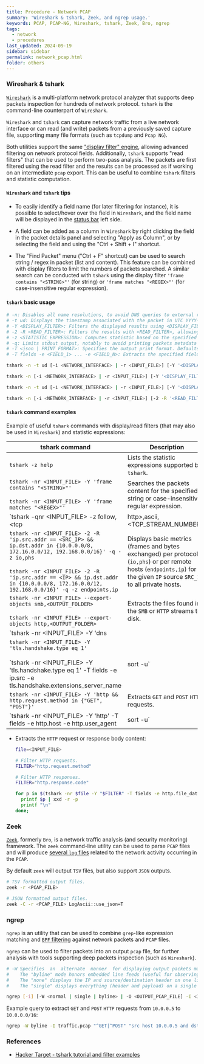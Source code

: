 ```yaml
---
title: Procedure - Network PCAP
summary: 'Wireshark & tshark, Zeek, and ngrep usage.'
keywords: PCAP, PCAP-NG, Wireshark, tshark, Zeek, Bro, ngrep
tags:
  - network
  - procedures
last_updated: 2024-09-19
sidebar: sidebar
permalink: network_pcap.html
folder: others
---
```


### Wireshark & tshark

[`Wireshark`](https://www.wireshark.org/) is a multi-platform network protocol
analyzer that supports deep packets inspection for hundreds of network
protocol. `tshark` is the command-line counterpart of `Wireshark`.

`Wireshark` and `tshark` can capture network traffic from a live network
interface or can read (and write) packets from a previously saved capture
file, supporting many file formats (such as `tcpdump` and `Pcap NG`).

Both utilities support the same
["display filter" engine](https://www.wireshark.org/docs/man-pages/wireshark-filter.html),
allowing advanced filtering on network protocol fields. Additionally, `tshark`
supports "read filters" that can be used to perform two-pass analysis. The
packets are first filtered using the read filter and the results can be
processed as if working on an intermediate `pcap` export. This can be useful to
combine `tshark` filters and statistic computation.   

#### `Wireshark` and `tshark` tips

  - To easily identify a field name (for later filtering for instance), it is
    possible to select/hover over the field in `Wireshark`, and the field
    name will be displayed in the
    [status bar](https://www.wireshark.org/docs/wsug_html_chunked/ChUseStatusbarSection.html)
    left side.

  - A field can be added as a column in `Wireshark` by right clicking the field
    in the packet details panel and selecting "Apply as Column", or by
    selecting the field and using the "Ctrl + Shift + I" shortcut.

  - The "Find Packet" menu ("Ctrl + F" shortcut) can be used to search string /
    regex in packet (list and content). This feature can be combined with
    display filters to limit the numbers of packets searched. A similar search
    can be conducted with `tshark` using the display filter
    `'frame contains "<STRING>"'` (for string) or `'frame matches "<REGEX>"'`
    (for case-insensitive regular expression).

#### `tshark` basic usage

```bash
# -n: Disables all name resolutions, to avoid DNS queries to external resolvers.
# -t ud: Displays the timestamp associated with the packet in UTC YYYY-MM-DD hh:mm:ss.SSSSSSSSS.
# -Y <DISPLAY_FILTER>: Filters the displayed results using <DISPLAY_FILTER> ("display filter").
# -2 -R <READ_FILTER>: Filters the results with <READ_FILTER>, allowing for 2 pass analysis.
# -z <STATISTIC_EXPRESSION>: Computes statistic based on the specified expression.
# -q: Limits stdout output, notably to avoid printing packets metadata for statistics (-z).
# -T <json | PRINT_FORMAT>: Specifies the output print format. Defaults to "text".
# -T fields -e <FIELD_1> ... -e <FIELD_N>: Extracts the specified fields.

tshark -n -t ud [-i <NETWORK_INTERFACE> | -r <INPUT_FILE>] [-Y '<DISPLAY_FILTER>'] [-T <json | PRINT_FORMAT>]

tshark -n [-i <NETWORK_INTERFACE> | -r <INPUT_FILE>] [-Y '<DISPLAY_FILTER>'] -w <OUTPUT_PCAP_FILE>

tshark -n -t ud [-i <NETWORK_INTERFACE> | -r <INPUT_FILE>] [-Y '<DISPLAY_FILTER>'] -T fields -e <FIELD_1> -e <FIELD_N>

tshark -n [-i <NETWORK_INTERFACE> | -r <INPUT_FILE>] [-2 -R '<READ_FILTER>'] -q -z <STATISTIC_EXPRESSION>
```

#### `tshark` command examples

Example of useful `tshark` commands with display/read filters (that may also
be used in `Wireshark`) and statistic expressions:

| tshark command | Description |
|----------------|-------------|
| `tshark -z help` | Lists the statistic expressions supported by `tshark`. |
| `tshark -nr <INPUT_FILE> -Y 'frame contains "<STRING>"'` <br><br> `tshark -nr <INPUT_FILE> -Y 'frame matches "<REGEX>"'` | Searches the packets content for the specified string or case-insensitive regular expression. |
| `tshark -qnr <INPUT_FILE> -z follow,<tcp | http>,ascii,<TCP_STREAM_NUMBER>` | Follows the specified `TCP` or `HTTP` stream, printing its content. |
| `tshark -nr <INPUT_FILE> -2 -R 'ip.src.addr == <SRC_IP> && ip.dst.addr in {10.0.0.0/8, 172.16.0.0/12, 192.168.0.0/16}' -q -z io,phs` <br><br> `tshark -nr <INPUT_FILE> -2 -R 'ip.src.addr == <IP> && ip.dst.addr in {10.0.0.0/8, 172.16.0.0/12, 192.168.0.0/16}' -q -z endpoints,ip` | Displays basic metrics (frames and bytes exchanged) per protocol (`io,phs`) or per remote hosts (`endpoints,ip`) for the given `IP` source `SRC_IP` to all private hosts. |
| `tshark -nr <INPUT_FILE> --export-objects smb,<OUTPUT_FOLDER>` <br><br> `tshark -nr <INPUT_FILE> --export-objects http,<OUTPUT_FOLDER>` | Extracts the files found in the `SMB` or `HTTP` streams to disk. |
| `tshark -nr <INPUT_FILE> -Y 'dns || udp.dstport == 53 || tcp.dstport == 53' -T fields -e ip.src -e dns.qry.name | sort -u` | Extracts `DNS` queries made per host. |
| `tshark -nr <INPUT_FILE> -Y 'tls.handshake.type eq 1'` <br><br> `tshark -nr <INPUT_FILE> -Y 'tls.handshake.type eq 1' -T fields -e ip.src -e tls.handshake.extensions_server_name | sort -u` | Lists/extracts the `TLS` `Client Hello` requests, that may contain [`Server Name Indication` (`SNI`)](https://www.cloudflare.com/learning/ssl/what-is-sni/) referencing the requested domain. <br><br> `Client Hello` requests can be listed or the `SNI` specified extracted per host. |
| `tshark -nr <INPUT_FILE> -Y 'http && http.request.method in {"GET", "POST"}'` | Extracts `GET` and `POST` `HTTP` requests. |
| `tshark -nr <INPUT_FILE> -Y 'http' -T fields -e http.host -e http.user_agent | sort -u` | Extracts the `User-Agents` (uniquely) used in `HTTP` requests per host. |

  - Extracts the `HTTP` request or response body content:

    ```bash
    file=<INPUT_FILE>

    # Filter HTTP requests.
    FILTER="http.request.method"

    # Filter HTTP responses.
    FILTER="http.response.code"

    for p in $(tshark -nr $file -Y "$FILTER" -T fields -e http.file_data); do
      printf $p | xxd -r -p
      printf "\n"
    done;
    ```

### Zeek

[`Zeek`](https://github.com/zeek/zeek), formerly `Bro`, is a network traffic
analysis (and security monitoring) framework. The `zeek` command-line utility
can be used to parse `PCAP` files and will produce
[several `log` files](https://docs.zeek.org/en/current/log-formats.html#working-with-log-files)
related to the network activity occurring in the `PCAP`.

By default `zeek` will output `TSV` files, but also support `JSON` outputs.

```bash
# TSV formatted output files.
zeek -r <PCAP_FILE>

# JSON formatted output files.
zeek -C -r <PCAP_FILE> LogAscii::use_json=T
```

### ngrep

`ngrep` is an utility that can be used to combine `grep`-like expression
matching and
[`BPF` filtering](https://www.tcpdump.org/manpages/pcap-filter.7.html)
against network packets and `PCAP` files.

`ngrep` can be used to filter packets into an output `pcap` file, for further
analysis with tools supporting deep packets inspection (such as `Wireshark`).

```bash
# -W Specifies  an  alternate  manner  for displaying output packets matching the expression.
#    The "byline" mode honors embedded line feeds (useful for observing HTTP transactions, for instance).
#    The "none" displays the IP and source/destination header on one line, the payload on a second line.
#    The "single" displays everything (header and payload) on a single line.

ngrep [-i] [-W <normal | single | byline> | -O <OUTPUT_PCAP_FILE] -I <INPUT_PCAP_FILE> '<GREP_EXPRESSION>' '<BPF_FILTER>'
```

Example query to extract `GET` and `POST` `HTTP` requests from `10.0.0.5` to
`10.0.0.0/16`:

```bash
ngrep -W byline -I traffic.pcap "^GET|^POST" "src host 10.0.0.5 and dst host 10.0"
```

### References

  - [Hacker Target - tshark tutorial and filter examples](https://hackertarget.com/tshark-tutorial-and-filter-examples/)
